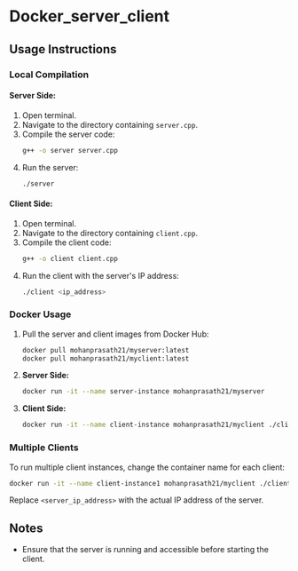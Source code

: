 # Docker_server_client
## Usage Instructions

### Local Compilation

#### Server Side:
1. Open terminal.
2. Navigate to the directory containing `server.cpp`.
3. Compile the server code:
   ```bash
   g++ -o server server.cpp
   ```
4. Run the server:
   ```bash
   ./server
   ```

#### Client Side:
1. Open terminal.
2. Navigate to the directory containing `client.cpp`.
3. Compile the client code:
   ```bash
   g++ -o client client.cpp
   ```
4. Run the client with the server's IP address:
   ```bash
   ./client <ip_address>
   ```

### Docker Usage

1. Pull the server and client images from Docker Hub:
   ```bash
   docker pull mohanprasath21/myserver:latest
   docker pull mohanprasath21/myclient:latest
   ```

2. **Server Side:**
   ```bash
   docker run -it --name server-instance mohanprasath21/myserver
   ```

3. **Client Side:**
   ```bash
   docker run -it --name client-instance mohanprasath21/myclient ./client 172.17.0.2
   ```

### Multiple Clients

To run multiple client instances, change the container name for each client:
```bash
docker run -it --name client-instance1 mohanprasath21/myclient ./client 172.17.0.2
```

Replace `<server_ip_address>` with the actual IP address of the server.

## Notes
- Ensure that the server is running and accessible before starting the client.
